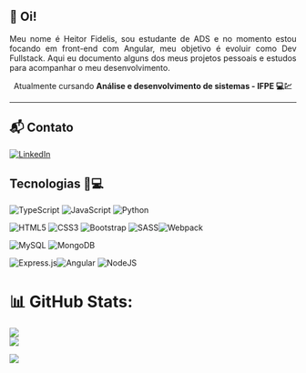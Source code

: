 ## 📃 Oi!
<p align="justify">
Meu nome é Heitor Fidelis, sou estudante de ADS e no momento estou focando em front-end com Angular, meu objetivo é evoluir como Dev Fullstack. Aqui eu documento alguns dos meus projetos pessoais e estudos para acompanhar o meu desenvolvimento.<br> <p align="center">Atualmente cursando <strong>Análise e desenvolvimento de sistemas - IFPE 💻💹</strong></p>
</p>
<hr>

## 📬 Contato
[![LinkedIn](https://img.shields.io/badge/LinkedIn-%230077B5.svg?logo=linkedin&logoColor=white)](https://linkedin.com/in/hfidelis/)

## Tecnologias 🔧💻
![TypeScript](https://img.shields.io/badge/typescript-%23007ACC.svg?style=for-the-badge&logo=typescript&logoColor=white) ![JavaScript](https://img.shields.io/badge/javascript-%23323330.svg?style=for-the-badge&logo=javascript&logoColor=%23F7DF1E) ![Python](https://img.shields.io/badge/python-3670A0?style=for-the-badge&logo=python&logoColor=ffdd54)

![HTML5](https://img.shields.io/badge/html5-%23E34F26.svg?style=for-the-badge&logo=html5&logoColor=white) ![CSS3](https://img.shields.io/badge/css3-%231572B6.svg?style=for-the-badge&logo=css3&logoColor=white) ![Bootstrap](https://img.shields.io/badge/bootstrap-%23563D7C.svg?style=for-the-badge&logo=bootstrap&logoColor=white) ![SASS](https://img.shields.io/badge/SASS-hotpink.svg?style=for-the-badge&logo=SASS&logoColor=white)![Webpack](https://img.shields.io/badge/webpack-%238DD6F9.svg?style=for-the-badge&logo=webpack&logoColor=black) 

![MySQL](https://img.shields.io/badge/mysql-%2300f.svg?style=for-the-badge&logo=mysql&logoColor=white) ![MongoDB](https://img.shields.io/badge/MongoDB-%234ea94b.svg?style=for-the-badge&logo=mongodb&logoColor=white)

![Express.js](https://img.shields.io/badge/express.js-%23404d59.svg?style=for-the-badge&logo=express&logoColor=%2361DAFB)![Angular](https://img.shields.io/badge/angular-%23DD0031.svg?style=for-the-badge&logo=angular&logoColor=white) ![NodeJS](https://img.shields.io/badge/node.js-6DA55F?style=for-the-badge&logo=node.js&logoColor=white)

# 📊 GitHub Stats:
![](https://github-readme-stats.vercel.app/api?username=hfidelis&theme=gotham&hide_border=false&include_all_commits=true&count_private=true)<br/>
![](https://github-readme-stats.vercel.app/api/top-langs/?username=hfidelis&theme=gotham&hide_border=false&include_all_commits=true&count_private=true&layout=compact)

[![](https://visitcount.itsvg.in/api?id=hfidelis&label=Views&color=12&icon=3&pretty=false)](https://visitcount.itsvg.in)
